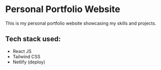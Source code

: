 # Personal Portfolio Website
This is my personal portfolio website showcasing my skills and projects.

## Tech stack used:
- React JS
- Tailwind CSS
- Netlify (deploy)
